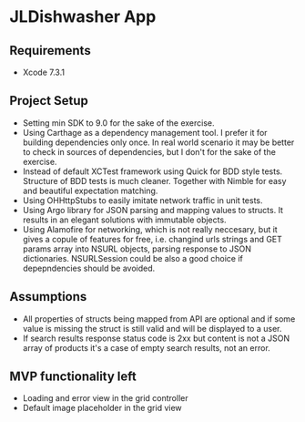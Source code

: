 # JLDishwasher App

## Requirements
* Xcode 7.3.1

## Project Setup
* Setting min SDK to 9.0 for the sake of the exercise.
* Using Carthage as a dependency management tool. I prefer it for building dependencies only once. In real world scenario it may be better to check in sources of dependencies, but I don't for the sake of the exercise.
* Instead of default XCTest framework using Quick for BDD style tests. Structure of BDD tests is much cleaner. Together with Nimble for easy and beautiful expectation matching.
* Using OHHttpStubs to easily imitate network traffic in unit tests.
* Using Argo library for JSON parsing and mapping values to structs. It results in an elegant solutions with immutable objects.
* Using Alamofire for networking, which is not really neccesary, but it gives a copule of features for free, i.e. changind urls strings and GET params array into NSURL objects, parsing response to JSON dictionaries. NSURLSession could be also a good choice if depepndencies should be avoided.

## Assumptions
* All properties of structs being mapped from API are optional and if some value is missing the struct is still valid and will be displayed to a user.
* If search results response status code is 2xx but content is not a JSON array of products it's a case of empty search results, not an error. 

## MVP functionality left
* Loading and error view in the grid controller
* Default image placeholder in the grid view